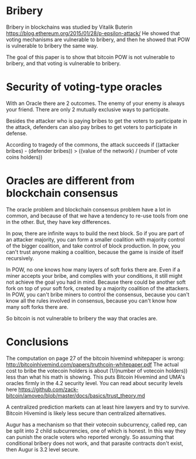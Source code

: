 Bribery
=======

Bribery in blockchains was studied by Vitalik Buterin https://blog.ethereum.org/2015/01/28/p-epsilon-attack/
He showed that voting mechanisms are vulnerable to bribery, and then he showed that POW is vulnerable to bribery the same way.

The goal of this paper is to show that bitcoin POW is not vulnerable to bribery, and that voting is vulnerable to bribery.


Security of voting-type oracles
=======

With an Oracle there are 2 outcomes. The enemy of your enemy is always your friend. There are only 2 mutually exclusive ways to participate.

Besides the attacker who is paying bribes to get the voters to participate in the attack, defenders can also pay bribes to get voters to participate in defense.

According to tragedy of the commons, the attack succeeds if ((attacker bribes) - (defender bribes)) > ((value of the network) / (number of vote coins holders))

Oracles are different from blockchain consensus
==========

The oracle problem and blockchain consensus problem have a lot in common, and because of that we have a tendency to re-use tools from one in the other. But, they have key differences.


In pow, there are infinite ways to build the next block. 
So if you are part of an attacker majority, you can form a smaller coalition with majority control of the bigger coalition, and take control of block production.
In pow, you can't trust anyone making a coalition, because the game is inside of itself recursively.

In POW, no one knows how many layers of soft forks there are.
Even if a miner accepts your bribe, and complies with your conditions, it still might not achieve the goal you had in mind. Because there could be another soft fork on top of your soft fork, created by a majority coalition of the attackers.
In POW, you can't bribe miners to control the consensus, because you can't know all the rules involved in consensus, because you can't know how many soft forks there are.

So bitcoin is not vulnerable to bribery the way that oracles are.


Conclusions
=======

The computation on page 27 of the bitcoin hivemind whitepaper is wrong: http://bitcoinhivemind.com/papers/truthcoin-whitepaper.pdf
The actual cost to bribe the votecoin holders is about (1/(number of votecoin holders)) less than what his math is showing.
This puts Bitcoin Hivemind and UMA's oracles firmly in the 4.2 security level. You can read about security levels here https://github.com/zack-bitcoin/amoveo/blob/master/docs/basics/trust_theory.md

A centralized prediction markets can at least hire lawyers and try to survive. Bitcoin Hivemind is likely less secure than centralized alternatives.

Augur has a mechanism so that their votecoin subcurrency, called rep, can be split into 2 child subcurrencies, one of which is honest. In this way they can punish the oracle voters who reported wrongly.
So assuming that conditional bribery does not work, and that parasite contracts don't exist, then Augur is 3.2 level secure.
